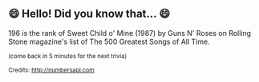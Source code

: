## 😄 Hello! Did you know that... 😄
196 is the rank of Sweet Child o' Mine (1987) by Guns N' Roses on Rolling Stone magazine's list of The 500 Greatest Songs of All Time.

<sup>(come back in 5 minutes for the next trivia)</sup>


<sup>Credits: http://numbersapi.com</sup>
